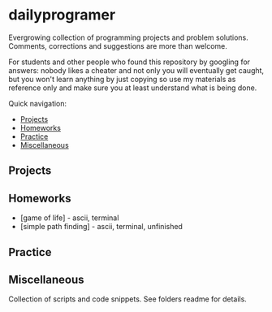 # dailyprogramer

Evergrowing collection of programming projects and problem solutions. Comments, corrections and suggestions are more than welcome. 

For students and other people who found this repository by googling for answers: nobody likes a cheater and not only you will eventually get caught, but you won't learn anything by just copying so use my materials as reference only and make sure you at least understand what is being done.

Quick navigation:
- [Projects](#projects)
- [Homeworks](#homeworks)
- [Practice](#practice)
- [Miscellaneous](#miscellaneous)


## Projects

## Homeworks
- [game of life] - ascii, terminal
- [simple path finding] - ascii, terminal, unfinished

## Practice

## Miscellaneous
Collection of scripts and code snippets. See folders readme for details.

<!-- 
# C++
Projects and problems focused on learning the C++ language better.
- [Project Euler](https://github.com/frainfreeze/DailyProgrammer/tree/master/cpp/ProjectEuler#desc) (2)
- [My projects/Other](https://github.com/frainfreeze/DailyProgrammer/tree/master/cpp/other#desc) (8)
- [codingbat](https://github.com/frainfreeze/DailyProgrammer/tree/master/cpp/codingbat#desc) (1)

<br>

# Python
Projects and problems focused on learning the Python language better.
- [codingbat](https://github.com/frainfreeze/DailyProgrammer/tree/master/python/codingbat#desc) (27)
- [hacklanje](https://github.com/frainfreeze/DailyProgrammer/tree/master/python/hacklanje) (4)
- [My projects/Other](https://github.com/frainfreeze/DailyProgrammer/tree/master/python/other#desc) (0)
- [Small panda3d games](https://github.com/frainfreeze/DailyProgrammer/tree/master/python/panda3d#desc) (0)

# Multi 
Big / sets of projects that are not oriented on language per se but rather a particular concept.
- [Virtual Machines and emulators](https://github.com/frainfreeze/DailyProgrammer/tree/master/multi/vm)

For Data Structures and Algorithms practice problems and their solutions see [this repo](https://github.com/frainfreeze/DSA-pps).
-->